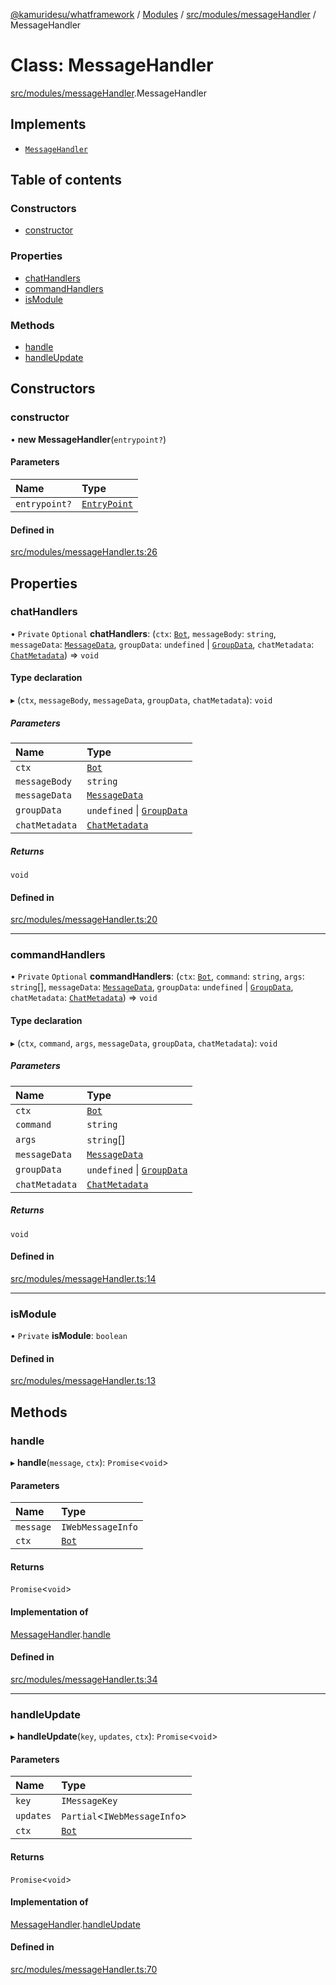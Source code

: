 [@kamuridesu/whatframework](../README.md) / [Modules](../modules.md) / [src/modules/messageHandler](../modules/src_modules_messageHandler.md) / MessageHandler

# Class: MessageHandler

[src/modules/messageHandler](../modules/src_modules_messageHandler.md).MessageHandler

## Implements

- [`MessageHandler`](../interfaces/src_types_bot.MessageHandler.md)

## Table of contents

### Constructors

- [constructor](src_modules_messageHandler.MessageHandler.md#constructor)

### Properties

- [chatHandlers](src_modules_messageHandler.MessageHandler.md#chathandlers)
- [commandHandlers](src_modules_messageHandler.MessageHandler.md#commandhandlers)
- [isModule](src_modules_messageHandler.MessageHandler.md#ismodule)

### Methods

- [handle](src_modules_messageHandler.MessageHandler.md#handle)
- [handleUpdate](src_modules_messageHandler.MessageHandler.md#handleupdate)

## Constructors

### constructor

• **new MessageHandler**(`entrypoint?`)

#### Parameters

| Name | Type |
| :------ | :------ |
| `entrypoint?` | [`EntryPoint`](../interfaces/src_types_bot.EntryPoint.md) |

#### Defined in

[src/modules/messageHandler.ts:26](https://github.com/kamuridesu/WhatFramework/blob/9d3db65/src/modules/messageHandler.ts#L26)

## Properties

### chatHandlers

• `Private` `Optional` **chatHandlers**: (`ctx`: [`Bot`](src_modules_bot.Bot.md), `messageBody`: `string`, `messageData`: [`MessageData`](src_types_messageData.MessageData.md), `groupData`: `undefined` \| [`GroupData`](src_types_groupData.GroupData.md), `chatMetadata`: [`ChatMetadata`](src_types_chatMetadata.ChatMetadata.md)) => `void`

#### Type declaration

▸ (`ctx`, `messageBody`, `messageData`, `groupData`, `chatMetadata`): `void`

##### Parameters

| Name | Type |
| :------ | :------ |
| `ctx` | [`Bot`](src_modules_bot.Bot.md) |
| `messageBody` | `string` |
| `messageData` | [`MessageData`](src_types_messageData.MessageData.md) |
| `groupData` | `undefined` \| [`GroupData`](src_types_groupData.GroupData.md) |
| `chatMetadata` | [`ChatMetadata`](src_types_chatMetadata.ChatMetadata.md) |

##### Returns

`void`

#### Defined in

[src/modules/messageHandler.ts:20](https://github.com/kamuridesu/WhatFramework/blob/9d3db65/src/modules/messageHandler.ts#L20)

___

### commandHandlers

• `Private` `Optional` **commandHandlers**: (`ctx`: [`Bot`](src_modules_bot.Bot.md), `command`: `string`, `args`: `string`[], `messageData`: [`MessageData`](src_types_messageData.MessageData.md), `groupData`: `undefined` \| [`GroupData`](src_types_groupData.GroupData.md), `chatMetadata`: [`ChatMetadata`](src_types_chatMetadata.ChatMetadata.md)) => `void`

#### Type declaration

▸ (`ctx`, `command`, `args`, `messageData`, `groupData`, `chatMetadata`): `void`

##### Parameters

| Name | Type |
| :------ | :------ |
| `ctx` | [`Bot`](src_modules_bot.Bot.md) |
| `command` | `string` |
| `args` | `string`[] |
| `messageData` | [`MessageData`](src_types_messageData.MessageData.md) |
| `groupData` | `undefined` \| [`GroupData`](src_types_groupData.GroupData.md) |
| `chatMetadata` | [`ChatMetadata`](src_types_chatMetadata.ChatMetadata.md) |

##### Returns

`void`

#### Defined in

[src/modules/messageHandler.ts:14](https://github.com/kamuridesu/WhatFramework/blob/9d3db65/src/modules/messageHandler.ts#L14)

___

### isModule

• `Private` **isModule**: `boolean`

#### Defined in

[src/modules/messageHandler.ts:13](https://github.com/kamuridesu/WhatFramework/blob/9d3db65/src/modules/messageHandler.ts#L13)

## Methods

### handle

▸ **handle**(`message`, `ctx`): `Promise`<`void`\>

#### Parameters

| Name | Type |
| :------ | :------ |
| `message` | `IWebMessageInfo` |
| `ctx` | [`Bot`](src_modules_bot.Bot.md) |

#### Returns

`Promise`<`void`\>

#### Implementation of

[MessageHandler](../interfaces/src_types_bot.MessageHandler.md).[handle](../interfaces/src_types_bot.MessageHandler.md#handle)

#### Defined in

[src/modules/messageHandler.ts:34](https://github.com/kamuridesu/WhatFramework/blob/9d3db65/src/modules/messageHandler.ts#L34)

___

### handleUpdate

▸ **handleUpdate**(`key`, `updates`, `ctx`): `Promise`<`void`\>

#### Parameters

| Name | Type |
| :------ | :------ |
| `key` | `IMessageKey` |
| `updates` | `Partial`<`IWebMessageInfo`\> |
| `ctx` | [`Bot`](src_modules_bot.Bot.md) |

#### Returns

`Promise`<`void`\>

#### Implementation of

[MessageHandler](../interfaces/src_types_bot.MessageHandler.md).[handleUpdate](../interfaces/src_types_bot.MessageHandler.md#handleupdate)

#### Defined in

[src/modules/messageHandler.ts:70](https://github.com/kamuridesu/WhatFramework/blob/9d3db65/src/modules/messageHandler.ts#L70)
